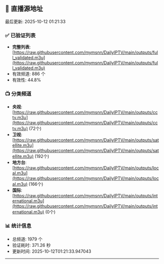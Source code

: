 ## 📡 直播源地址

最后更新: 2025-10-12 01:21:33

### ✅ 已验证列表
- **完整列表**: [https://raw.githubusercontent.com/mymsnn/DailyIPTV/main/outputs/full_validated.m3u](https://raw.githubusercontent.com/mymsnn/DailyIPTV/main/outputs/full_validated.m3u)
- 有效频道: 886 个
- 有效性: 44.8%

### 📺 分类频道
- **央视**: [https://raw.githubusercontent.com/mymsnn/DailyIPTV/main/outputs/cctv.m3u](https://raw.githubusercontent.com/mymsnn/DailyIPTV/main/outputs/cctv.m3u) (72个)
- **卫视**: [https://raw.githubusercontent.com/mymsnn/DailyIPTV/main/outputs/satellite.m3u](https://raw.githubusercontent.com/mymsnn/DailyIPTV/main/outputs/satellite.m3u) (192个)
- **地方台**: [https://raw.githubusercontent.com/mymsnn/DailyIPTV/main/outputs/local.m3u](https://raw.githubusercontent.com/mymsnn/DailyIPTV/main/outputs/local.m3u) (166个)
- **国际**: [https://raw.githubusercontent.com/mymsnn/DailyIPTV/main/outputs/international.m3u](https://raw.githubusercontent.com/mymsnn/DailyIPTV/main/outputs/international.m3u) (0个)

### 📊 统计信息
- 总频道: 1979 个
- 验证耗时: 371.26 秒
- 更新时间: 2025-10-12T01:21:33.947043

---

